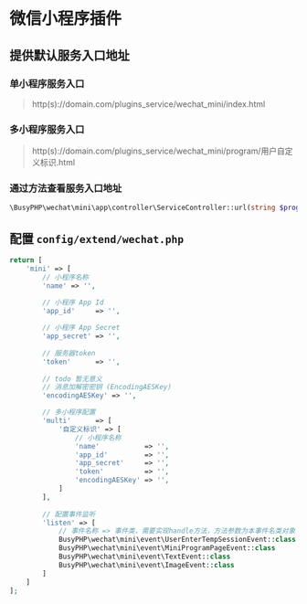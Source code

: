 微信小程序插件
===============

## 提供默认服务入口地址

### 单小程序服务入口

> http(s)://domain.com/plugins_service/wechat_mini/index.html

### 多小程序服务入口

> http(s)://domain.com/plugins_service/wechat_mini/program/用户自定义标识.html

### 通过方法查看服务入口地址

```php
\BusyPHP\wechat\mini\app\controller\ServiceController::url(string $programId = '');
```

## 配置 `config/extend/wechat.php`

```php
return [
    'mini' => [
        // 小程序名称
        'name' => '',

        // 小程序 App Id
        'app_id'     => '',
        
        // 小程序 App Secret
        'app_secret' => '',
    
        // 服务器token
        'token'      => '',
        
        // todo 暂无意义
        // 消息加解密密钥 (EncodingAESKey)
        'encodingAESKey' => '',

        // 多小程序配置
        'multi'      => [
            '自定义标识' => [
                // 小程序名称
                'name'           => '',
                'app_id'         => '',
                'app_secret'     => '',
                'token'          => '',
                'encodingAESKey' => '',
            ]
        ],
        
        // 配置事件监听
        'listen' => [
            // 事件名称 => 事件类，需要实现handle方法，方法参数为本事件名类对象
            BusyPHP\wechat\mini\event\UserEnterTempSessionEvent::class => '',
            BusyPHP\wechat\mini\event\MiniProgramPageEvent::class      => '',
            BusyPHP\wechat\mini\event\TextEvent::class                 => '',
            BusyPHP\wechat\mini\event\ImageEvent::class                => '',
        ]
    ]
];
```